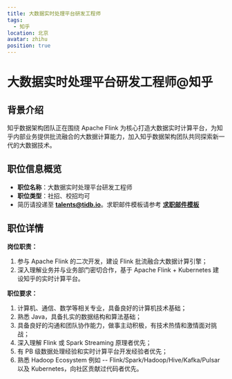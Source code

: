 ```yaml
---
title: 大数据实时处理平台研发工程师
tags:
  - 知乎
location: 北京
avatar: zhihu
position: true
---
```


# 大数据实时处理平台研发工程师@知乎

## 背景介绍

知乎数据架构团队正在围绕 Apache Flink 为核心打造大数据实时计算平台，为知乎内部业务提供批流融合的大数据计算能力，加入知乎数据架构团队共同探索新一代的大数据技术。

## 职位信息概览

- **职位名称**：大数据实时处理平台研发工程师
- **职位类型**：社招、校招均可
- 简历请投递至 <a mailto="talents@tidb.io">**talents@tidb.io**</a>。求职邮件模板请参考 **[求职邮件模板](https://asktug.com/t/topic/62932)**

## 职位详情

**岗位职责：**

1. 参与 Apache Flink 的二次开发，建设 Flink 批流融合大数据计算引擎；
2. 深入理解业务并与业务部门密切合作，基于 Apache Flink + Kubernetes 建设知乎的实时计算平台。

**职位要求：**

1. 计算机、通信、数学等相关专业，具备良好的计算机技术基础；
2. 熟悉 Java，具备扎实的数据结构和算法基础；
3. 具备良好的沟通和团队协作能力，做事主动积极，有技术热情和激情面对挑战；
4. 深入理解 Flink 或 Spark Streaming 原理者优先；
5. 有 PB 级数据处理经验和实时计算平台开发经验者优先；
6. 熟悉 Hadoop Ecosystem 例如 -- Flink/Spark/Hadoop/Hive/Kafka/Pulsar 以及 Kubernetes，向社区贡献过代码者优先。
